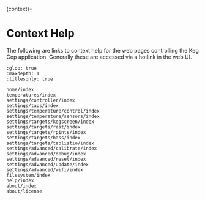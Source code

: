 (context)=

# Context Help

The following are links to context help for the web pages controlling the Keg Cop application.  Generally these are accessed via a hotlink in the web UI.

```{toctree}
:glob: true
:maxdepth: 1
:titlesonly: true

home/index
temperatures/index
settings/controller/index
settings/taps/index
settings/temperature/control/index
settings/temperature/sensors/index
settings/targets/kegscreen/index
settings/targets/rest/index
settings/targets/rpints/index
settings/targets/hass/index
settings/targets/taplistio/index
settings/advanced/calibrate/index
settings/advanced/debug/index
settings/advanced/reset/index
settings/advanced/update/index
settings/advanced/wifi/index
filesystem/index
help/index
about/index
about/license
```
